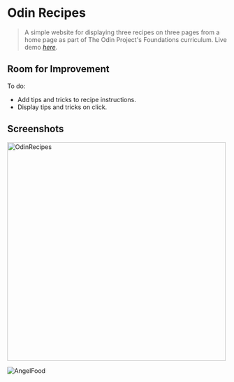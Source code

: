 # Odin Recipes
> A simple website for displaying three recipes on three pages from a home page as part of The Odin Project's Foundations curriculum.
> Live demo [_here_](https://cynthem.github.io/Odin-recipes/).

## Room for Improvement
To do:
- Add tips and tricks to recipe instructions.
- Display tips and tricks on click.

## Screenshots
<img width="500" alt="OdinRecipes" src="https://user-images.githubusercontent.com/96557009/178850856-861e0596-1dce-43ae-9211-3332359bb3a3.png">

![AngelFood](https://user-images.githubusercontent.com/96557009/178851057-8934d9a7-1a43-44a6-9b18-155d07e4ce3c.png)


